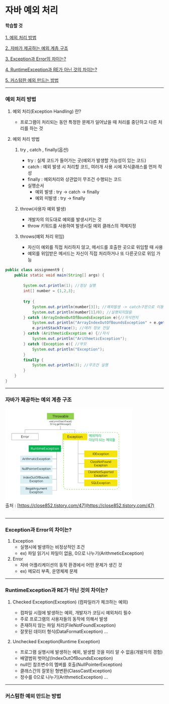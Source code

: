 # 자바 예외 처리


#### 학습할 것

[1. 예외 처리 방법](#예외-처리-방법)

[2. 자바가 제공하는 예외 계층 구조](#자바가-제공하는-예외-계층-구조)

[3. Exception과 Error의 차이는?](#Exception과-Error의-차이는)

[4. RuntimeException과 RE가 아닌 것의 차이는?](#RuntimeException과-RE가-아닌-것의-차이는)

[5. 커스텀한 예외 만드는 방법](#커스텀한-예외-만드는-방법)



---
### 예외 처리 방법
1. 예외 처리(Exception Handling) 란?
    - 프로그램이 처리되는 동안 특정한 문제가 일어났을 때 처리를 중단하고 다른 처리를 하는 것   
    
2. 예외 처리 방법
    1. try , catch , finally(옵션)
        - try : 실제 코드가 들어가는 곳(예외가 발생할 가능성이 있는 코드)
        - catch : 예외 발생 시 처리할 코드, 여러개 사용 시에 자식클래스를 먼저 작성
        - finally : 예외처리와 상관없이 무조건 수행되는 코드
        - 실행순서
            + 예외 발생 : try -> catch -> finally
            + 예외 미발생 : try -> finally   
    
    2. throw(사용자 예외 발생)
        - 개발자의 의도대로 예외를 발생시키는 것
        - throw 키워드를 사용하여 발생시킬 예외 클래스의 객체지정
    
    3. throws(예외 처리 위임)
        - 자신이 예외를 직접 처리하지 않고, 메서드를 호출한 곳으로 위임할 때 사용
        - 예외를 위임받은 메서드는 자신이 직접 처리하거나 또 다른곳으로 위임 가능
```java
public class assignment9 {
    public static void main(String[] args) {

        System.out.println(1); //정상 실행
        int[] number = {1,2,3};

        try {
            System.out.println(number[3]); //예외발생 -> catch구문으로 이동
            System.out.println(number[1]/0); //실행되지않음
        } catch (ArrayIndexOutOfBoundsException e){//자식먼저
            System.out.println("ArrayIndexOutOfBoundsException" + e.getMessage()); //어떤에런지 메시지
            e.printStackTrace(); //에러 정보 전달
        } catch (ArithmeticException e) {//자식
            System.out.println("ArithmeticException");
        } catch (Exception e){ //부모
            System.out.println("Exception");
        }
        finally {
            System.out.println(3); //무조건 실행
        }
    }
}
```
    
---
### 자바가 제공하는 예외 계층 구조
<img src="../../../../resources/image/예외구조.PNG" width="80%" height="70%"></img>
<br>
출처 : [https://close852.tistory.com/47](https://close852.tistory.com/47)
<br><br>

---
### Exception과 Error의 차이는?
1. Exception
    - 실행시에 발생하는 비정상적인 조건
    - ex) 파일 읽기시 파일이 없음, 0으로 나누기(ArithmeticException)
2. Error
    - 자바 어플리케이션의 동작 환경에서 어떤 문제가 생긴 것
    - ex) 메모리 부족, 운영체제 문제

---
### RuntimeException과 RE가 아닌 것의 차이는?
1. Checked Exception(Exception) (컴파일러가 체크하는 예외)
    - 컴파일 시점에 발생하는 예외, 개발자가 코딩시 예외처리 필수
    - 주로 프로그램의 사용자들의 동작에 의해서 발생
    - 존재하지 않는 파일 처리(FileNotFoundException)
    - 잘못된 데이터 형식(DataFormatException) ...   
    

2. Unchecked Exception(Runtime Exception) 
    - 프로그램 실행시에 발생하는 예외, 발생할 것을 미리 알 수 없음(개발자의 경험)
    - 배열범위 벗어남(IndexOutOfBoundsException)
    - null인 참조변수의 멤버를 호출(NullPointerException)
    - 클래스간의 잘못된 형변환(ClassCastException)
    - 정수를 0으로 나누기(ArithmeticException) ...
---
### 커스텀한 예외 만드는 방법

